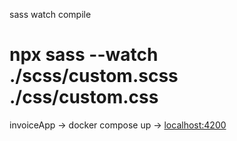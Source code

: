 
sass watch compile

# npx sass --watch ./scss/custom.scss ./css/custom.css

invoiceApp -> docker compose up -> <localhost:4200>
